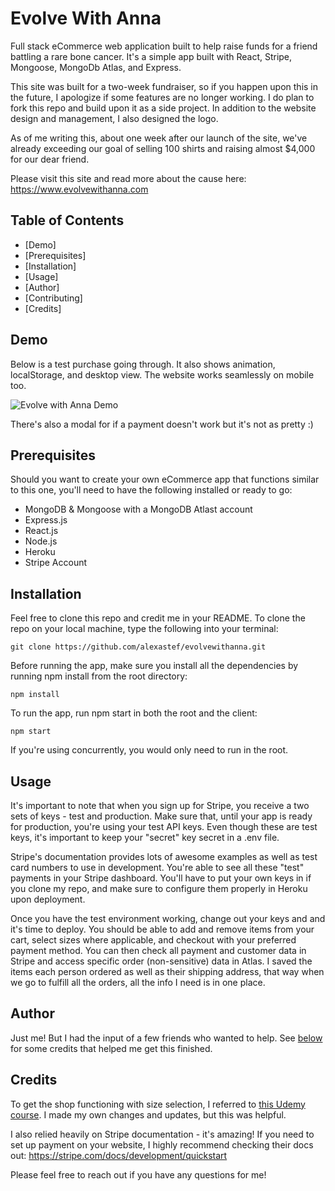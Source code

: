 # Evolve With Anna
Full stack eCommerce web application built to help raise funds for a friend battling a rare bone cancer. It's a simple app built with React, Stripe, Mongoose, MongoDb Atlas, and Express.

This site was built for a two-week fundraiser, so if you happen upon this in the future, I apologize if some features are no longer working. I do plan to fork this repo and build upon it as a side project. In addition to the website design and management, I also designed the logo.

As of me writing this, about one week after our launch of the site, we've already exceeding our goal of selling 100 shirts and raising almost $4,000 for our dear friend.

Please visit this site and read more about the cause here: https://www.evolvewithanna.com

## Table of Contents
- [Demo]
- [Prerequisites]
- [Installation]
- [Usage]
- [Author]
- [Contributing]
- [Credits]

## Demo
Below is a test purchase going through. It also shows animation, localStorage, and desktop view. The website works seamlessly on mobile too.

![Evolve with Anna Demo](https://media.giphy.com/media/07jMkxJvthrXNqf0Ch/giphy.gif)

There's also a modal for if a payment doesn't work but it's not as pretty :)

## Prerequisites
Should you want to create your own eCommerce app that functions similar to this one, you'll need to have the following installed or ready to go:
- MongoDB & Mongoose with a MongoDB Atlast account
- Express.js
- React.js
- Node.js
- Heroku
- Stripe Account

## Installation
Feel free to clone this repo and credit me in your README. To clone the repo on your local machine, type the following into your terminal:
```
git clone https://github.com/alexastef/evolvewithanna.git
```
Before running the app, make sure you install all the dependencies by running npm install from the root directory:
```
npm install
```
To run the app, run npm start in both the root and the client:
```
npm start
```
If you're using concurrently, you would only need to run in the root.


## Usage
It's important to note that when you sign up for Stripe, you receive a two sets of keys - test and production. Make sure that, until your app is ready for production, you're using your test API keys. Even though these are test keys, it's important to keep your "secret" key secret in a .env file.

Stripe's documentation provides lots of awesome examples as well as test card numbers to use in development. You're able to see all these "test" payments in your Stripe dashboard. You'll have to put your own keys in if you clone my repo, and make sure to configure them properly in Heroku upon deployment.

Once you have the test environment working, change out your keys and and it's time to deploy. You should be able to add and remove items from your cart, select sizes where applicable, and checkout with your preferred payment method. You can then check all payment and customer data in Stripe and access specific order (non-sensitive) data in Atlas. I saved the items each person ordered as well as their shipping address, that way when we go to fulfill all the orders, all the info I need is in one place.

## Author
Just me! But I had the input of a few friends who wanted to help. See [below](#credits) for some credits that helped me get this finished.

## Credits
To get the shop functioning with size selection, I referred to [this Udemy course](https://www.udemy.com/share/101AUqAEEcdF5UQXgH/). I made my own changes and updates, but this was helpful.

I also relied heavily on Stripe documentation - it's amazing! If you need to set up payment on your website, I highly recommend checking their docs out: https://stripe.com/docs/development/quickstart

Please feel free to reach out if you have any questions for me!
